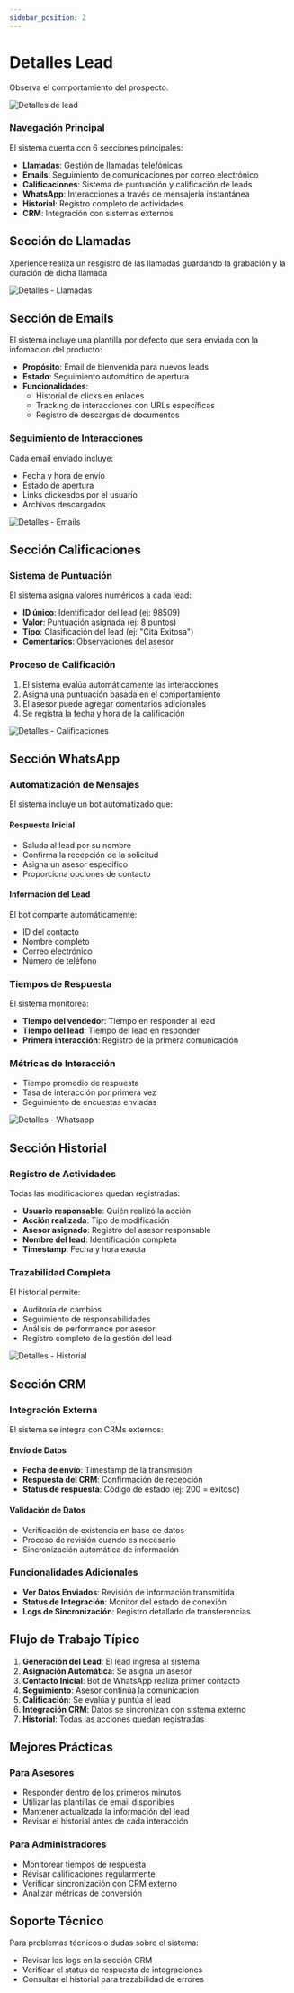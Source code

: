 ```yaml
---
sidebar_position: 2
---
```


# Detalles Lead

Observa el comportamiento del prospecto.

![Detalles de lead](https://xperience-docs-prod.s3.us-east-2.amazonaws.com/Manuales_devs/documentation/leads/leads-view-details.png)

### Navegación Principal

El sistema cuenta con 6 secciones principales:

- **Llamadas**: Gestión de llamadas telefónicas
- **Emails**: Seguimiento de comunicaciones por correo electrónico
- **Calificaciones**: Sistema de puntuación y calificación de leads
- **WhatsApp**: Interacciones a través de mensajería instantánea
- **Historial**: Registro completo de actividades
- **CRM**: Integración con sistemas externos

## **Sección de Llamadas**

Xperience realiza un resgistro de las llamadas guardando la grabación y la duración de dicha llamada

![Detalles - Llamadas](https://xperience-docs-prod.s3.us-east-2.amazonaws.com/Manuales_devs/documentation/leads/leads-view-details.png)

## **Sección de Emails**

El sistema incluye una plantilla por defecto que sera enviada con la infomacion del producto:

- **Propósito**: Email de bienvenida para nuevos leads
- **Estado**: Seguimiento automático de apertura
- **Funcionalidades**:
  - Historial de clicks en enlaces
  - Tracking de interacciones con URLs específicas
  - Registro de descargas de documentos



### Seguimiento de Interacciones

Cada email enviado incluye:

- Fecha y hora de envío
- Estado de apertura
- Links clickeados por el usuario
- Archivos descargados

![Detalles - Emails](https://xperience-docs-prod.s3.us-east-2.amazonaws.com/Manuales_devs/documentation/leads/leads-view-details.png)

## **Sección Calificaciones**

### Sistema de Puntuación

El sistema asigna valores numéricos a cada lead:

- **ID único**: Identificador del lead (ej: 98509)
- **Valor**: Puntuación asignada (ej: 8 puntos)
- **Tipo**: Clasificación del lead (ej: "Cita Exitosa")
- **Comentarios**: Observaciones del asesor

### Proceso de Calificación

1. El sistema evalúa automáticamente las interacciones
2. Asigna una puntuación basada en el comportamiento
3. El asesor puede agregar comentarios adicionales
4. Se registra la fecha y hora de la calificación

![Detalles - Calificaciones](https://xperience-docs-prod.s3.us-east-2.amazonaws.com/Manuales_devs/documentation/leads/leads-view-details.png)

## **Sección WhatsApp**

### Automatización de Mensajes

El sistema incluye un bot automatizado que:

#### Respuesta Inicial
- Saluda al lead por su nombre
- Confirma la recepción de la solicitud
- Asigna un asesor específico
- Proporciona opciones de contacto

#### Información del Lead
El bot comparte automáticamente:
- ID del contacto
- Nombre completo
- Correo electrónico
- Número de teléfono

### Tiempos de Respuesta

El sistema monitorea:
- **Tiempo del vendedor**: Tiempo en responder al lead
- **Tiempo del lead**: Tiempo del lead en responder
- **Primera interacción**: Registro de la primera comunicación

### Métricas de Interacción

- Tiempo promedio de respuesta
- Tasa de interacción por primera vez
- Seguimiento de encuestas enviadas

![Detalles - Whatsapp](https://xperience-docs-prod.s3.us-east-2.amazonaws.com/Manuales_devs/documentation/leads/leads-view-details.png)

## **Sección Historial**

### Registro de Actividades

Todas las modificaciones quedan registradas:

- **Usuario responsable**: Quién realizó la acción
- **Acción realizada**: Tipo de modificación
- **Asesor asignado**: Registro del asesor responsable
- **Nombre del lead**: Identificación completa
- **Timestamp**: Fecha y hora exacta

### Trazabilidad Completa

El historial permite:
- Auditoría de cambios
- Seguimiento de responsabilidades
- Análisis de performance por asesor
- Registro completo de la gestión del lead

![Detalles - Historial](https://xperience-docs-prod.s3.us-east-2.amazonaws.com/Manuales_devs/documentation/leads/leads-view-details.png)

## **Sección CRM**

### Integración Externa

El sistema se integra con CRMs externos:

#### Envío de Datos
- **Fecha de envío**: Timestamp de la transmisión
- **Respuesta del CRM**: Confirmación de recepción
- **Status de respuesta**: Código de estado (ej: 200 = exitoso)

#### Validación de Datos
- Verificación de existencia en base de datos
- Proceso de revisión cuando es necesario
- Sincronización automática de información

### Funcionalidades Adicionales

- **Ver Datos Enviados**: Revisión de información transmitida
- **Status de Integración**: Monitor del estado de conexión
- **Logs de Sincronización**: Registro detallado de transferencias

## Flujo de Trabajo Típico

1. **Generación del Lead**: El lead ingresa al sistema
2. **Asignación Automática**: Se asigna un asesor
3. **Contacto Inicial**: Bot de WhatsApp realiza primer contacto
4. **Seguimiento**: Asesor continúa la comunicación
5. **Calificación**: Se evalúa y puntúa el lead
6. **Integración CRM**: Datos se sincronizan con sistema externo
7. **Historial**: Todas las acciones quedan registradas

## Mejores Prácticas

### Para Asesores
- Responder dentro de los primeros minutos
- Utilizar las plantillas de email disponibles
- Mantener actualizada la información del lead
- Revisar el historial antes de cada interacción

### Para Administradores
- Monitorear tiempos de respuesta
- Revisar calificaciones regularmente
- Verificar sincronización con CRM externo
- Analizar métricas de conversión

## Soporte Técnico

Para problemas técnicos o dudas sobre el sistema:
- Revisar los logs en la sección CRM
- Verificar el status de respuesta de integraciones
- Consultar el historial para trazabilidad de errores

